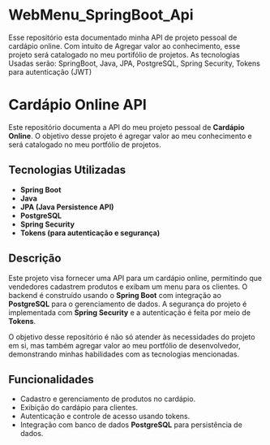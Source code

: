 # WebMenu_SpringBoot_Api
Esse repositório esta documentado minha API de projeto pessoal de cardápio online. Com intuito de Agregar valor ao conhecimento, esse projeto será catalogado no meu portifólio de projetos. As tecnologias Usadas serão: SpringBoot, Java, JPA, PostgreSQL, Spring Security, Tokens para autenticação (JWT)


# Cardápio Online API

Este repositório documenta a API do meu projeto pessoal de **Cardápio Online**. O objetivo desse projeto é agregar valor ao meu conhecimento e será catalogado no meu portfólio de projetos.

## Tecnologias Utilizadas

- **Spring Boot**
- **Java**
- **JPA (Java Persistence API)**
- **PostgreSQL**
- **Spring Security**
- **Tokens (para autenticação e segurança)**

## Descrição

Este projeto visa fornecer uma API para um cardápio online, permitindo que vendedores cadastrem produtos e exibam um menu para os clientes. O backend é construído usando o **Spring Boot** com integração ao **PostgreSQL** para o gerenciamento de dados. A segurança do projeto é implementada com **Spring Security** e a autenticação é feita por meio de **Tokens**.

O objetivo desse repositório é não só atender às necessidades do projeto em si, mas também agregar valor ao meu portfólio de desenvolvedor, demonstrando minhas habilidades com as tecnologias mencionadas.

## Funcionalidades

- Cadastro e gerenciamento de produtos no cardápio.
- Exibição do cardápio para clientes.
- Autenticação e controle de acesso usando tokens.
- Integração com banco de dados **PostgreSQL** para persistência de dados.

